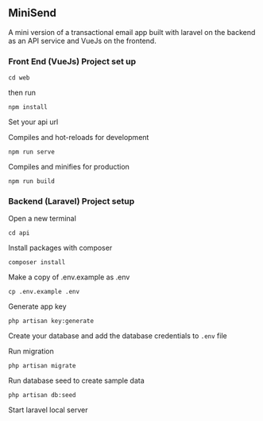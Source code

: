## MiniSend
A mini version of a transactional email app built with laravel on the backend as an API service and VueJs on the frontend.

### Front End (VueJs) Project set up
```angular2html
cd web
```
then run

```
npm install
```

Set your api url 

Compiles and hot-reloads for development
```
npm run serve
```

Compiles and minifies for production
```
npm run build
```

### Backend (Laravel) Project setup
Open a new terminal
```angular2html
cd api
```

Install packages with composer
```angular2html
composer install
```

Make a copy of .env.example as .env
```angular2html
cp .env.example .env
```
   

Generate app key
```angular2html
php artisan key:generate
```

Create your database and add the database credentials to `.env` file

Run migration
```angular2html
php artisan migrate
```

Run database seed to create sample data
```angular2html
php artisan db:seed
```


Start laravel local server



